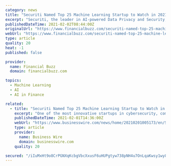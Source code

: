 ```yaml
---
category: news
title: "Securiti Named Top 25 Machine Learning Startup to Watch in 2021 by Forbes"
excerpt: "Securiti, the leader in AI-powered Data Privacy and Security, announced today that Forbes, a global media company focused on business, investing, technology, entrepreneurship and leadership, has identified the company as one of the top 25 startups in artificial intelligence (AI) and machine learning (ML) to watch in 2021."
publishedDateTime: 2021-02-02T08:44:00Z
originalUrl: "https://www.financialbuzz.com/securiti-named-top-25-machine-learning-startup-to-watch-in-2021-by-forbes/"
webUrl: "https://www.financialbuzz.com/securiti-named-top-25-machine-learning-startup-to-watch-in-2021-by-forbes/"
type: article
quality: 20
heat: -1
published: false

provider:
  name: Financial Buzz
  domain: financialbuzz.com

topics:
  - Machine Learning
  - AI
  - AI in Finance

related:
  - title: "Securiti Named Top 25 Machine Learning Startup to Watch in 2021 by Forbes"
    excerpt: "One of the most innovative startups in cybersecurity, combining AI and ML to secure sensitive data in multi-cloud and mixed platform environments."
    publishedDateTime: 2021-02-01T14:36:00Z
    webUrl: "https://www.businesswire.com/news/home/20210201005173/en/Securiti-Named-Top-25-Machine-Learning-Startup-to-Watch-in-2021-by-Forbes"
    type: article
    provider:
      name: Business Wire
      domain: businesswire.com
    quality: 20

secured: "/iIuMxHt9o8CrPGNXqKcbgVbcXxusF6uHUPgtyw738pNH4u7OnLqaKwsy1wy81kWx4JvWM8DKH+rLtkOppywzJE02w9C3jDx6LmTPgAbgyP8t/n5vViUcJTsYFSpSjmV8+oJY2yG3yA9vL7YdEXCpol2X8wk9WUK5Q1hdvgXZZ2X40ZwXaRwkIP0O7LWupEavIkFt4exRchj50H6Tci0yxVq2TSvhJ3mpY1rRytRSDI+tQ1jAcoHBE1lJRrb37PDpxh3wCqp7ddkI0qb5acKSalxf5wpe8lfjgOGkG9ga/as+sTitjivvcesS7MRil+QBIsBkT2M2QD97xi4ihSG0gOT5LESw+CM6Cx7cNny2F0=;7lT2a82S1Ry1d4kSKruV7g=="
---
```


